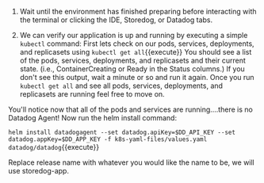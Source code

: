 1. Wait until the environment has finished preparing before interacting with the terminal or clicking the IDE, Storedog, or Datadog tabs.

1. We can verify our application is up and running by executing a simple `kubectl` command:
First lets check on our pods, services, deployments, and replicasets using `kubectl get all`{{execute}}
You should see a list of the pods, services, deployments, and replicasets and their current state. (i.e., ContainerCreating or Ready in the Status columns.) If you don't see this output, wait a minute or so and run it again. Once you run `kubectl get all` and see all pods, services, deployments, and replicasets are running feel free to move on.

You'll notice now that all of the pods and services are running....there is no Datadog Agent! Now run the helm install command: 

`helm install datadogagent --set datadog.apiKey=$DD_API_KEY --set datadog.appKey=$DD_APP_KEY -f k8s-yaml-files/values.yaml datadog/datadog`{{execute}}

Replace release name with whatever you would like the name to be, we will use storedog-app.




